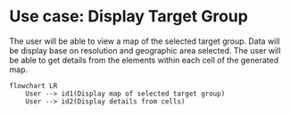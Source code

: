# Use case: Display Target Group

The user will be able to view a map of the selected target group. Data will be display base on resolution and geographic area selected. The user will be able to get details from the elements within each cell of the generated map.

```mermaid
flowchart LR
    User --> id1(Display map of selected target group)
    User --> id2(Display details from cells)
```